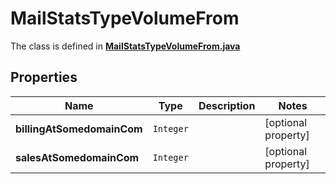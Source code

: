 

# MailStatsTypeVolumeFrom

The class is defined in **[MailStatsTypeVolumeFrom.java](../../src/main/java/org/openapitools/model/MailStatsTypeVolumeFrom.java)**

## Properties

Name | Type | Description | Notes
------------ | ------------- | ------------- | -------------
**billingAtSomedomainCom** | `Integer` |  |  [optional property]
**salesAtSomedomainCom** | `Integer` |  |  [optional property]




